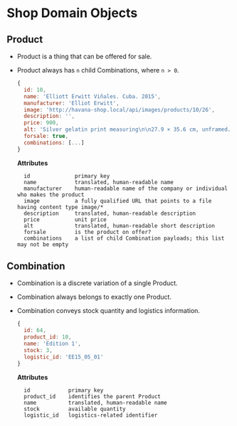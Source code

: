 # Shop Domain Objects

## Product

- Product is a thing that can be offered for sale.
- Product always has `n` child Combinations, where `n > 0`.

    ```javascript
    {
      id: 10,
      name: 'Elliott Erwitt Viñales. Cuba. 2015',
      manufacturer: 'Elliot Erwitt',
      image: 'http://havana-shop.local/api/images/products/10/26',
      description: '',
      price: 900,
      alt: 'Silver gelatin print measuring\n\n27.9 × 35.6 cm, unframed.\n\nPrinted under the direct supervision of the artist.\n\nOne of a signed, limited edition of 10.',
      forsale: true,
      combinations: [...]
    }
    ```

    **Attributes**

        id              primary key
        name            translated, human-readable name
        manufacturer    human-readable name of the company or individual who makes the product
        image           a fully qualified URL that points to a file having content type image/*
        description     translated, human-readable description
        price           unit price
        alt             translated, human-readable short description
        forsale         is the product on offer?
        combinations    a list of child Combination payloads; this list may not be empty
        

## Combination

- Combination is a discrete variation of a single Product.
- Combination always belongs to exactly one Product.
- Combination conveys stock quantity and logistics information.

    ```javascript
    {
      id: 64,
      product_id: 10,
      name: 'Edition 1',
      stock: 3,
      logistic_id: 'EE15_05_01'
    }
    ```

    **Attributes**

        id            primary key
        product_id    identifies the parent Product
        name          translated, human-readable name
        stock         available quantity
        logistic_id   logistics-related identifier

